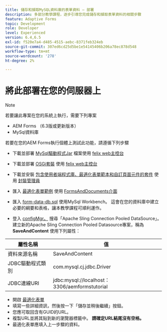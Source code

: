 ```yaml
---
title: 儲存和擷取MySQL資料庫的表單資料 — 部署
description: 多部分教學課程，逐步引導您完成儲存和擷取表單資料的相關步驟
feature: Adaptive Forms
topic: Development
role: Developer
level: Experienced
version: 6.4,6.5
exl-id: f520e7a4-d485-4515-aebc-8371feb324eb
source-git-commit: 307ed6cd25d5be1e54145406b206a78ec878d548
workflow-type: tm+mt
source-wordcount: '278'
ht-degree: 2%

---
```


# 將此部署在您的伺服器上

>[!NOTE]
>
>若要讓此專案在您的系統上執行，需要下列專案
>
>* AEM Forms （6.3版或更新版本）
>* MySql資料庫


若要在您的AEM Forms執行個體上測試此功能，請遵循下列步驟

* 下載並部署 [MySql驅動程式Jar](assets/mysqldriver.jar) 檔案使用 [felix web主控台](http://localhost:4502/system/console/bundles)
* 下載並部署 [OSGi套裝](assets/SaveAndContinue.SaveAndContinue.core-1.0-SNAPSHOT.jar) 使用 [felix web主控台](http://localhost:4502/system/console/bundles)
* 下載並安裝 [包含使用者端程式庫、最適化表單範本和自訂頁面元件的套件](assets/store-and-fetch-af-with-data.zip) 使用 [封裝管理員](http://localhost:4502/crx/packmgr/index.jsp)
* 匯入 [最適化表單範例](assets/sample-adaptive-form.zip) 使用 [FormsAndDocuments介面](http://localhost:4502/aem/forms.html/content/dam/formsanddocuments)

* 匯入 [form-data-db.sql](assets/form-data-db.sql) 使用MySql Workbench。 這會在您的資料庫中建立必要的綱要和表格，讓本教學課程可順利運作。
* 登入 [configMgr。](http://localhost:4502/system/console/configMgr) 搜尋「Apache Sling Connection Pooled DataSource」。 建立新的Apache Sling Connection Pooled Datasource專案，稱為 **SaveAndContent** 使用下列屬性：

| 屬性名稱 | 值 |
| ------------------------|---------------------------------------|
| 資料來源名稱 | SaveAndContent |
| JDBC驅動程式類別 | com.mysql.cj.jdbc.Driver |
| JDBC連線URI | jdbc:mysql://localhost：3306/aemformstutorial |

* 開啟 [最適化表單](http://localhost:4502/content/dam/formsanddocuments/demostoreandretrieveformdata/jcr:content?wcmmode=disabled)
* 填寫一些詳細資訊，然後按一下「儲存並稍後繼續」按鈕。
* 您應可取回含有GUID的URL。
* 複製URL並將其貼到新的瀏覽器標籤中。 **請確定URL結尾沒有空格。**
* 最適化表單應填入上一步驟的資料。
